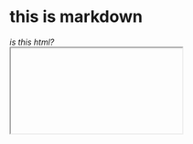 # this is markdown

<div>
    <i>is this html?</div>

<iframe>
    <script type="module" src="../aa-baseElement/baseElement.js"></script>
    <script type="module" src="../aa-screen/aa-screen.js"></script>
    <script type="module" src="../aa-session/aa-session.js"></script>
    <script type="module" src="../aa-sequence/aa-sequence.js"></script>
    <aa-screen>myscreen</aa-screen>
</iframe>
</div>